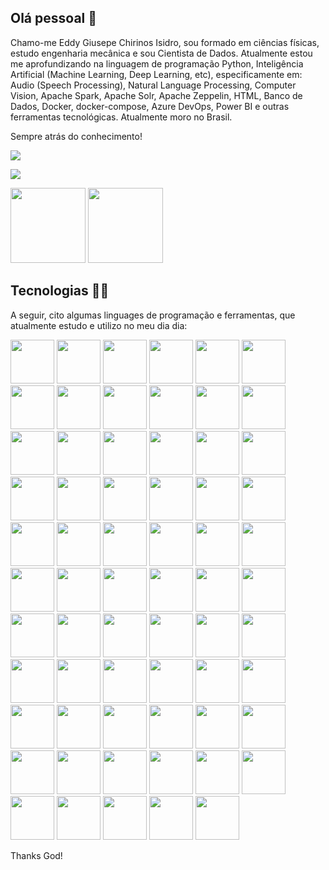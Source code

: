 ## Olá pessoal 👋

Chamo-me Eddy Giusepe Chirinos Isidro, sou formado em ciências físicas, estudo engenharia mecânica e sou Cientista de Dados. Atualmente estou me aprofundizando na linguagem de programação Python, Inteligência Artificial (Machine Learning, Deep Learning, etc), especificamente em: Audio (Speech Processing), Natural Language Processing, Computer Vision, Apache Spark, Apache Solr, Apache Zeppelin, HTML, Banco de Dados, Docker, docker-compose, Azure DevOps, Power BI e outras ferramentas tecnológicas. Atualmente moro no Brasil.

Sempre atrás do conhecimento!







<div>
<a href="https://www.linkedin.com/in/eddy-giusepe-chirinos-isidro-85a43a42/"><img src="https://img.shields.io/badge/LinkedIn-0077B5?style=for-the-badge&logo=linkedin&logoColor=white" target="_blank"></a>
  
<a href=""><img src="https://img.shields.io/badge/Gmail-D14836?style=for-the-badge&logo=gmail&logoColor=white"></a>
</div>

<div>
<img height= "120em" src="https://github-readme-stats.vercel.app/api?username=EddyGiusepe&theme=dark&show_icons=true"/>
<img height= "120em" src="https://github-readme-stats.vercel.app/api/top-langs/?username=EddyGiusepe&layout=compact&theme=dark&show_icons=true"/>
</div>








## Tecnologias 🧑‍💻

A seguir, cito algumas linguages de programação e ferramentas, que atualmente estudo e utilizo no meu dia dia:

<div>
<img height= "70em" src="https://user-images.githubusercontent.com/69597971/133537307-25a5250c-436d-40e6-b005-5032a6c7c6ef.png"/>
<img height= "70em" src="https://user-images.githubusercontent.com/69597971/155856072-7982f656-12d8-40b4-bd69-89c7663ddf82.png"/> 
<img height= "70em" src="https://user-images.githubusercontent.com/69597971/155856153-b02df796-a26c-4c8e-a623-a2c32a30e382.png"/> 
<img height= "70em" src="https://user-images.githubusercontent.com/69597971/133537399-9fdefce0-b5ff-4075-9fdc-c1c46d3d8107.png"/>
<img height= "70em" src="https://user-images.githubusercontent.com/69597971/149045591-5cb5adb9-9ae4-4cc7-a5ed-4a224da3af8e.png"/>   
<img height= "70em" src="https://user-images.githubusercontent.com/69597971/133843297-25c41735-e219-460d-b8cb-24e2e5146bb5.png"/>  
<img height= "70em" src="https://user-images.githubusercontent.com/69597971/133537425-67283b6d-d9c4-4e8c-a554-b1e52c1f8dc1.png"/>
<img height= "70em" src="https://user-images.githubusercontent.com/69597971/133537584-a01d6e56-cd01-4918-8000-c574a5533174.png"/>
<img height= "70em" src="https://user-images.githubusercontent.com/69597971/133537501-7363691c-d14b-4cc9-a632-6c5fa03cdfb4.png"/>
<img height= "70em" src="https://user-images.githubusercontent.com/69597971/133844399-77b4f739-1f44-433a-b0bd-cb8fdc6cb050.png"/>
<img height= "70em" src="https://user-images.githubusercontent.com/69597971/133537949-3a5047c2-cebd-473e-ae68-e84a2d6d4a3a.png"/>
<img height= "70em" src="https://user-images.githubusercontent.com/69597971/133844003-d1fa4990-f944-4e4e-99e6-bf633bee0bfa.png"/>
<img height= "70em" src="https://user-images.githubusercontent.com/69597971/138006062-a45784cd-9992-4d42-9638-a6c03702a713.png"/>
<img height= "70em" src="https://user-images.githubusercontent.com/69597971/138011953-33abf94a-a550-46c3-b37e-16ecb05d37b4.png"/>
<img height= "70em" src="https://user-images.githubusercontent.com/69597971/138011882-ffa895e8-52fe-415b-acde-dc8bd6a50561.png"/>
<img height= "70em" src="https://user-images.githubusercontent.com/69597971/138012072-c1e6286d-e73b-4e7d-8ea2-ee11570d0f88.png"/>
<img height= "70em" src="https://user-images.githubusercontent.com/69597971/138012170-c35ace9a-2c2a-416d-9d35-37bc6b606392.png"/>
<img height= "70em" src="https://user-images.githubusercontent.com/69597971/138012383-2b7fde9a-c521-422f-bd8f-e30457e29acf.png"/>  
<img height= "70em" src="https://user-images.githubusercontent.com/69597971/138012665-e87507e6-25bc-4889-89d9-2d4a2ad9a460.png"/>   
<img height= "70em" src="https://user-images.githubusercontent.com/69597971/139509264-c447cf97-eb31-4d57-8533-72ad3c957e2d.png"/>
<img height= "70em" src="https://user-images.githubusercontent.com/69597971/149046034-f804e256-2fc5-4251-8c69-37c9cbf5d23e.png"/>  
<img height= "70em" src="https://user-images.githubusercontent.com/69597971/139509784-5c81b7af-c478-4f34-950c-c00c56dd3d77.png"/>
<img height= "70em" src="https://user-images.githubusercontent.com/69597971/146683888-734efa3e-7871-4dd6-b267-35ae152f10ff.png"/>
<img height= "70em" src="https://user-images.githubusercontent.com/69597971/146683849-a4d389b1-d0c1-4d28-abe7-7772685ffca4.png"/> 
<img height= "70em" src="https://user-images.githubusercontent.com/69597971/146684311-64abd62f-af29-40a2-94b1-8d1a0be8d66a.png"/>
<img height= "70em" src="https://user-images.githubusercontent.com/69597971/149606867-1b0abbd2-23fa-44cc-845c-7579b2d3e50a.png"/>
<img height= "70em" src="https://user-images.githubusercontent.com/69597971/147183663-fa7787a6-d975-4496-9d5d-0417812819ad.png"/>
<img height= "70em" src="https://user-images.githubusercontent.com/69597971/147840892-2778bdfb-f985-4e6b-b0c8-b6f548f39ac9.png"/> 
<img height= "70em" src="https://user-images.githubusercontent.com/69597971/146684434-ed67b851-4fe1-4f7c-8c14-bbb144a860e7.png"/> 
<img height= "70em" src="https://user-images.githubusercontent.com/69597971/149045777-a22912e1-d4c1-40e6-a0af-12b307c96f31.png"/>  
<img height= "70em" src="https://user-images.githubusercontent.com/69597971/148615574-e27afc36-fee7-48e4-a959-c4fe1cec8bb1.png"/> 
<img height= "70em" src="https://user-images.githubusercontent.com/69597971/156244456-46c0d86e-e7e0-4b9d-a55a-4914e5aea8ff.png"/>
<img height= "70em" src="https://user-images.githubusercontent.com/69597971/163519493-c09aa51e-9500-471a-bd87-3fbc11984123.png"/>  
<img height= "70em" src="https://user-images.githubusercontent.com/69597971/164955852-e62f8bd5-16c9-45a1-809f-cc5b3b30b43f.png"/>
<img height= "70em" src="https://user-images.githubusercontent.com/69597971/167234347-13588550-2adf-4544-b644-776b5bcb3a2e.png"/>  
<img height= "70em" src="https://user-images.githubusercontent.com/69597971/236711201-3cfb9cda-0930-4a87-9d82-da100d427410.png"/>
<img height= "70em" src="https://user-images.githubusercontent.com/69597971/170397903-757ba6ea-fd33-41c5-baf1-e5431a1e76fb.png"/>
<img height= "70em" src="https://user-images.githubusercontent.com/69597971/170398730-316ba6d4-1283-490e-9880-51683118b52b.png"/> 
<img height= "70em" src="https://user-images.githubusercontent.com/69597971/170400061-21c4b25c-0354-447d-8c94-6f8ef9d775cd.png"/> 
<img height= "70em" src="https://user-images.githubusercontent.com/69597971/177463707-03815f47-a231-4c49-8d91-696353164d75.png"/>   
<img height= "70em" src="https://user-images.githubusercontent.com/69597971/184520935-3e0c4a0e-a623-4c12-9de5-a65cc7d0d717.png"/>
<img height= "70em" src="https://user-images.githubusercontent.com/69597971/185290576-b4c484bc-64aa-431b-94e9-8843a074fc35.png"/>
<img height= "70em" src="https://user-images.githubusercontent.com/69597971/194786804-5499a96a-d5ec-415f-8564-d326e9b6c919.png"/>
<img height= "70em" src="https://user-images.githubusercontent.com/69597971/194878608-1f37bb63-175d-47f6-9afa-bd85114a78aa.png"/>
<img height= "70em" src="https://user-images.githubusercontent.com/69597971/195969956-a17f8680-bf51-4447-b30d-17348c1a836b.png"/>
<img height= "70em" src="https://user-images.githubusercontent.com/69597971/200149664-370d8d13-f3d2-48c2-a983-b286779df566.png"/>
<img height= "70em" src="https://user-images.githubusercontent.com/69597971/227663998-922f98bb-fe35-4063-b8ec-b75a28c398dc.png"/>
<img height= "70em" src="https://user-images.githubusercontent.com/69597971/227664428-8c875f21-52b5-4810-8ce7-e858db063116.png"/>  
<img height= "70em" src="https://github.com/EddyGiusepe/EddyGiusepe/assets/69597971/7072b5e5-4109-4713-8ee5-cec397dc29c9"/>  
<img height= "70em" src="https://github.com/EddyGiusepe/EddyGiusepe/assets/69597971/f8bdb296-794a-4391-a3c4-e3c9a149ccb5"/>  
<img height= "70em" src="https://github.com/EddyGiusepe/EddyGiusepe/assets/69597971/0a132db4-04f1-477e-8fdd-3bab2c6d2560"/>
<img height= "70em" src="https://qdrant.tech/images/previews/social-preview-G.png"/>
<img height= "70em" src="https://miro.medium.com/v2/resize:fit:618/1*BFZd_99yhSUaaosdkrWdEA.png"/>
<img height= "70em" src="https://cdn.hashnode.com/res/hashnode/image/upload/v1687175084655/26a6b53f-e582-41c7-8504-b2e4d3a4691e.png"/>
<img height= "70em" src="https://github.com/EddyGiusepe/EddyGiusepe/assets/69597971/497bf7f6-b609-4b40-abc8-87c6c002421e"/>  
<img height= "70em" src="https://github.com/EddyGiusepe/EddyGiusepe/assets/69597971/8e7e2e09-03e2-4357-9aca-ec2f989b257a"/>
<img height= "70em" src="https://github.com/EddyGiusepe/EddyGiusepe/assets/69597971/f780e018-9b27-478e-abde-eb65f2eb09a9"/>
<img height= "70em" src="https://github.com/EddyGiusepe/EddyGiusepe/assets/69597971/2250761c-00dc-4e32-8396-fc60ae6c20d6"/>
<img height= "70em" src="https://github.com/EddyGiusepe/EddyGiusepe/assets/69597971/885e4dd5-53f1-4207-b81c-3b5be7b317af"/>
<img height= "70em" src="https://github.com/EddyGiusepe/EddyGiusepe/assets/69597971/c6572d6a-4165-4363-a4a0-ee2416aaacc0"/>
<img height= "70em" src="https://github.com/EddyGiusepe/EddyGiusepe/assets/69597971/65ed2ba3-71b0-4c0a-a2f4-947481bb8b45"/>
<img height= "70em" src="https://github.com/EddyGiusepe/EddyGiusepe/assets/69597971/2abaab6e-d4df-4689-8695-3410099541af"/>
<img height= "70em" src="https://github.com/EddyGiusepe/EddyGiusepe/assets/69597971/64c431c8-1531-4ad1-8911-3272fa96016b"/>
<img height= "70em" src="https://github.com/EddyGiusepe/EddyGiusepe/assets/69597971/2e4bc8bc-5564-4d7c-939f-3b846dec025f"/>
<img height= "70em" src="https://github.com/EddyGiusepe/EddyGiusepe/assets/69597971/9c3309ba-d183-4cbd-9d46-a58574260777"/>
</div>













Thanks God!
